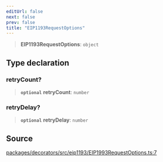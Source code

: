 ```yaml
---
editUrl: false
next: false
prev: false
title: "EIP1193RequestOptions"
---
```


> **EIP1193RequestOptions**: `object`

## Type declaration

### retryCount?

> **`optional`** **retryCount**: `number`

### retryDelay?

> **`optional`** **retryDelay**: `number`

## Source

[packages/decorators/src/eip1193/EIP1993RequestOptions.ts:7](https://github.com/evmts/tevm-monorepo/blob/main/packages/decorators/src/eip1193/EIP1993RequestOptions.ts#L7)
